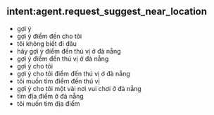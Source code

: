 ## intent:agent.request_suggest_near_location
- gợi ý
- gợi ý điểm đến cho tôi
- tôi không biết đi đâu
- hãy gợi ý điểm đến thú vị ở đà nẵng
- gợi ý điểm đến thú vị ở đà nẵng
- gợi ý cho tôi
- gợi ý cho tôi điểm đến thú vị ở đà nẵng
- tôi muốn tìm điểm đến thú vị
- gợi ý cho tôi một vài nơi vui chơi ở đà nẵng
- tìm địa điểm ở đà nẵng
- tôi muốn tìm địa điểm